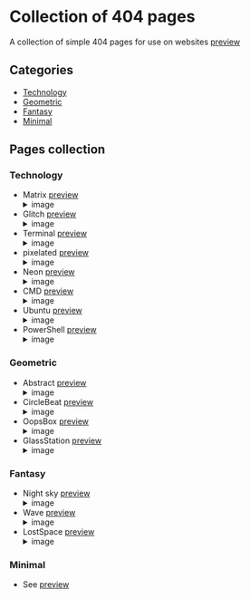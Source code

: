 # Collection of 404 pages
A collection of simple 404 pages for use on websites
[preview](https://mjavadh.github.io/Collection-of-404-pages/)

## Categories

- [Technology](#technology)
- [Geometric](#geometric)
- [Fantasy](#fantasy)
- [Minimal](#minimal)

## Pages collection

### Technology 
- Matrix [preview](https://mjavadh.github.io/Collection-of-404-pages/Technology/Matrix/index.html)
      <details>
      <summary>image</summary>
      <img src="https://github.com/MjavadH/Collection-of-404-pages/blob/master/Technology/Matrix/Image.png">
      </details>
- Glitch [preview](https://mjavadh.github.io/Collection-of-404-pages/Technology/Glitch/index.html)
      <details>
      <summary>image</summary>
      <img src="https://github.com/MjavadH/Collection-of-404-pages/blob/master/Technology/Glitch/Image.png">
      </details>
- Terminal [preview](https://mjavadh.github.io/Collection-of-404-pages/Technology/Terminal/index.html)
      <details>
      <summary>image</summary>
      <img src="https://github.com/MjavadH/Collection-of-404-pages/blob/master/Technology/Terminal/Image.png">
      </details>
- pixelated [preview](https://mjavadh.github.io/Collection-of-404-pages/Technology/pixelated/index.html)
      <details>
      <summary>image</summary>
      <img src="https://github.com/MjavadH/Collection-of-404-pages/blob/master/Technology/pixelated/Image.png">
      </details>
- Neon [preview](https://mjavadh.github.io/Collection-of-404-pages/Technology/Neon/index.html)
      <details>
      <summary>image</summary>
      <img src="https://github.com/MjavadH/Collection-of-404-pages/blob/master/Technology/Neon/Image.png">
      </details>
- CMD [preview](https://mjavadh.github.io/Collection-of-404-pages/Technology/CMD/index.html)
      <details>
      <summary>image</summary>
      <img src="https://github.com/MjavadH/Collection-of-404-pages/blob/master/Technology/CMD/Image.png">
      </details>
- Ubuntu [preview](https://mjavadh.github.io/Collection-of-404-pages/Technology/Ubuntu/index.html)
      <details>
      <summary>image</summary>
      <img src="https://github.com/MjavadH/Collection-of-404-pages/blob/master/Technology/Ubuntu/Image.png">
      </details>
- PowerShell [preview](https://mjavadh.github.io/Collection-of-404-pages/Technology/PowerShell/index.html)
      <details>
      <summary>image</summary>
      <img src="https://github.com/MjavadH/Collection-of-404-pages/blob/master/Technology/PowerShell/Image.png">
      </details>
    
### Geometric
- Abstract [preview](https://mjavadh.github.io/Collection-of-404-pages/Geometric/Abstract/index.html)
      <details>
      <summary>image</summary>
      <img src="https://github.com/MjavadH/Collection-of-404-pages/blob/master/Geometric/Abstract/Image.png">
      </details>
- CircleBeat [preview](https://mjavadh.github.io/Collection-of-404-pages/Geometric/CircleBeat/index.html)
      <details>
      <summary>image</summary>
      <img src="https://github.com/MjavadH/Collection-of-404-pages/blob/master/Geometric/CircleBeat/Image.png">
      </details>
- OopsBox [preview](https://mjavadh.github.io/Collection-of-404-pages/Geometric/OopsBox/index.html)
      <details>
      <summary>image</summary>
      <img src="https://github.com/MjavadH/Collection-of-404-pages/blob/master/Geometric/OopsBox/Image.png">
      </details>
- GlassStation [preview](https://mjavadh.github.io/Collection-of-404-pages/Geometric/GlassStation/index.html)
      <details>
      <summary>image</summary>
      <img src="https://github.com/MjavadH/Collection-of-404-pages/blob/master/Geometric/GlassStation/Image.png">
      </details>

### Fantasy 
- Night sky [preview](https://mjavadh.github.io/Collection-of-404-pages/Fantasy/Night%20sky/index.html)
      <details>
      <summary>image</summary>
      <img src="https://github.com/MjavadH/Collection-of-404-pages/blob/master/Fantasy/Night%20sky/Image.png">
      </details>
- Wave [preview](https://mjavadh.github.io/Collection-of-404-pages/Fantasy/Wave/index.html)
      <details>
      <summary>image</summary>
      <img src="https://github.com/MjavadH/Collection-of-404-pages/blob/master/Fantasy/Wave/Image.png">
      </details>
- LostSpace [preview](https://mjavadh.github.io/Collection-of-404-pages/Fantasy/LostSpace/index.html)
      <details>
      <summary>image</summary>
      <img src="https://github.com/MjavadH/Collection-of-404-pages/blob/master/Fantasy/LostSpace/Image.png">
      </details>

### Minimal
- See [preview](https://mjavadh.github.io/Collection-of-404-pages/Minimal/See/index.html)

